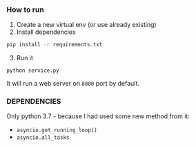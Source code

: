 ### How to run

1) Create a new virtual env (or use already existing)
2) Install dependencies 
```bash
pip install -r requirements.txt
```
3) Run it
```
python service.py
```

It will run a web server on `8000` port by default.

### DEPENDENCIES 
Only python 3.7 - because I had used some new method from it:
 * `asyncio.get_running_loop()`
 * `asyncio.all_tasks`
